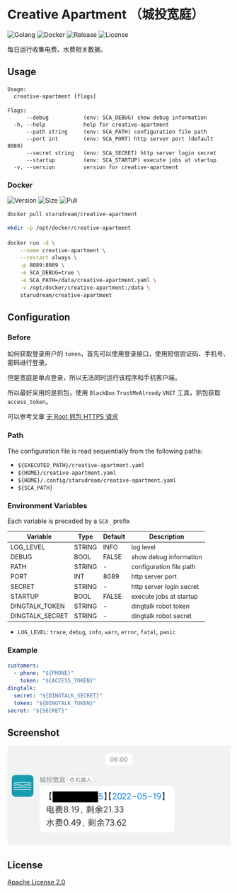 # Creative Apartment （城投宽庭）

![Golang](https://img.shields.io/github/workflow/status/starudream/creative-apartment/Golang/master?label=Golang&style=for-the-badge)
![Docker](https://img.shields.io/github/workflow/status/starudream/creative-apartment/Docker/master?label=Docker&style=for-the-badge)
![Release](https://img.shields.io/github/v/release/starudream/creative-apartment?include_prereleases&style=for-the-badge)
![License](https://img.shields.io/badge/License-Apache%20License%202.0-blue?style=for-the-badge)

每日运行收集电费、水费相关数据。

## Usage

```shell
Usage:
  creative-apartment [flags]

Flags:
      --debug           (env: SCA_DEBUG) show debug information
  -h, --help            help for creative-apartment
      --path string     (env: SCA_PATH) configuration file path
      --port int        (env: SCA_PORT) http server port (default 8089)
      --secret string   (env: SCA_SECRET) http server login secret
      --startup         (env: SCA_STARTUP) execute jobs at startup
  -v, --version         version for creative-apartment
```

### Docker

![Version](https://img.shields.io/docker/v/starudream/creative-apartment?style=for-the-badge)
![Size](https://img.shields.io/docker/image-size/starudream/creative-apartment/latest?style=for-the-badge)
![Pull](https://img.shields.io/docker/pulls/starudream/creative-apartment?style=for-the-badge)

```bash
docker pull starudream/creative-apartment
```

```bash
mkdir -p /opt/docker/creative-apartment

docker run -d \
    --name creative-apartment \
    --restart always \
    -p 8089:8089 \
    -e SCA_DEBUG=true \
    -e SCA_PATH=/data/creative-apartment.yaml \
    -v /opt/docker/creative-apartment:/data \
    starudream/creative-apartment
```

## Configuration

### Before

如何获取登录用户的 `token`，首先可以使用登录接口，使用短信验证码、手机号、密码进行登录。

但是宽庭是单点登录，所以无法同时运行该程序和手机客户端。

所以最好采用的是抓包，使用 `BlackBox` `TrustMeAlready` `VNET` 工具，抓包获取 `access_token`。

可以参考文章 [无 Root 抓包 HTTPS 请求](https://blog.starudream.cn/2022/05/09/android-packet-capture-without-root/)

### Path

The configuration file is read sequentially from the following paths:

- `${EXECUTED_PATH}/creative-apartment.yaml`
- `${HOME}/creative-apartment.yaml`
- `${HOME}/.config/starudream/creative-apartment.yaml`
- `${SCA_PATH}`

### Environment Variables

Each variable is preceded by a `SCA_` prefix

| Variable        | Type   | Default | Description              |
|-----------------|--------|---------|--------------------------|
| LOG_LEVEL       | STRING | INFO    | log level                |
| DEBUG           | BOOL   | FALSE   | show debug information   |
| PATH            | STRING | -       | configuration file path  |
| PORT            | INT    | 8089    | http server port         |
| SECRET          | STRING | -       | http server login secret |
| STARTUP         | BOOL   | FALSE   | execute jobs at startup  |
| DINGTALK_TOKEN  | STRING | -       | dingtalk robot token     |
| DINGTALK_SECRET | STRING | -       | dingtalk robot secret    |

- `LOG_LEVEL`: `trace`, `debug`, `info`, `warn`, `error`, `fatal`, `panic`

### Example

```yaml
customers:
  - phone: "${PHONE}"
    token: "${ACCESS_TOKEN}"
dingtalk:
  secret: "${DINGTALK_SECRET}"
  token: "${DINGTALK_TOKEN}"
secret: "${SECRET}"
```

## Screenshot

![dingtalk](./docs/dingtalk.jpg)

## License

[Apache License 2.0](./LICENSE)
